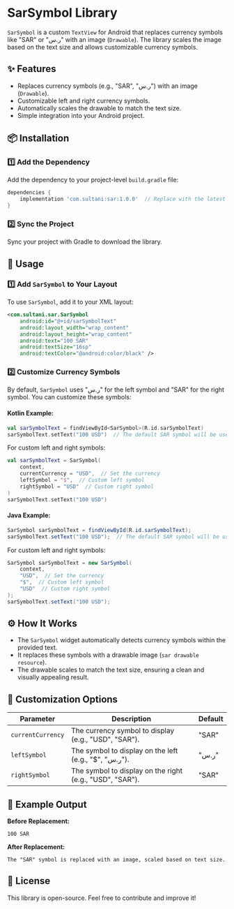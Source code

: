 # SarSymbol Library

`SarSymbol` is a custom `TextView` for Android that replaces currency symbols like "SAR" or "ر.س" with an image (`Drawable`). The library scales the image based on the text size and allows customizable currency symbols.

## ✨ Features

- Replaces currency symbols (e.g., "SAR", "ر.س") with an image (`Drawable`).
- Customizable left and right currency symbols.
- Automatically scales the drawable to match the text size.
- Simple integration into your Android project.

## 📦 Installation

### 1️⃣ Add the Dependency

Add the dependency to your project-level `build.gradle` file:

```gradle
dependencies {
    implementation 'com.sultani:sar:1.0.0'  // Replace with the latest version
}
```

### 2️⃣ Sync the Project

Sync your project with Gradle to download the library.

## 🚀 Usage

### 1️⃣ Add `SarSymbol` to Your Layout

To use `SarSymbol`, add it to your XML layout:

```xml
<com.sultani.sar.SarSymbol
    android:id="@+id/sarSymbolText"
    android:layout_width="wrap_content"
    android:layout_height="wrap_content"
    android:text="100 SAR"
    android:textSize="16sp"
    android:textColor="@android:color/black" />
```

### 2️⃣ Customize Currency Symbols

By default, `SarSymbol` uses "ر.س" for the left symbol and "SAR" for the right symbol. You can customize these symbols:

#### Kotlin Example:
```kotlin
val sarSymbolText = findViewById<SarSymbol>(R.id.sarSymbolText)
sarSymbolText.setText("100 USD")  // The default SAR symbol will be used
```

For custom left and right symbols:

```kotlin
val sarSymbolText = SarSymbol(
    context,
    currentCurrency = "USD",  // Set the currency
    leftSymbol = "$",  // Custom left symbol
    rightSymbol = "USD"  // Custom right symbol
)
sarSymbolText.setText("100 USD")
```

#### Java Example:
```java
SarSymbol sarSymbolText = findViewById(R.id.sarSymbolText);
sarSymbolText.setText("100 USD");  // The default SAR symbol will be used
```

For custom left and right symbols:

```java
SarSymbol sarSymbolText = new SarSymbol(
    context,
    "USD",  // Set the currency
    "$",  // Custom left symbol
    "USD"  // Custom right symbol
);
sarSymbolText.setText("100 USD");
```

## ⚙️ How It Works

- The `SarSymbol` widget automatically detects currency symbols within the provided text.
- It replaces these symbols with a drawable image (`sar drawable resource`).
- The drawable scales to match the text size, ensuring a clean and visually appealing result.

## 🔧 Customization Options

| Parameter       | Description                                          | Default |
|---------------|--------------------------------------------------|---------|
| `currentCurrency` | The currency symbol to display (e.g., "USD", "SAR"). | "SAR"   |
| `leftSymbol`    | The symbol to display on the left (e.g., "$", "ر.س"). | "ر.س"   |
| `rightSymbol`   | The symbol to display on the right (e.g., "USD", "SAR"). | "SAR"   |

## 📌 Example Output

**Before Replacement:**
```
100 SAR
```

**After Replacement:**
```
The "SAR" symbol is replaced with an image, scaled based on text size.
```

## 📜 License

This library is open-source. Feel free to contribute and improve it!

